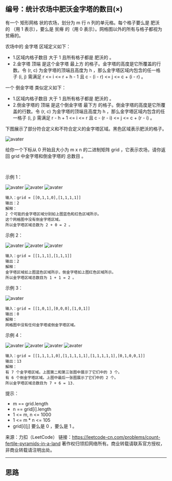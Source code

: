 ## 编号：统计农场中肥沃金字塔的数目(×)

有一个 矩形网格 状的农场，划分为 m 行 n 列的单元格。每个格子要么是 肥沃的 （用 1 表示），要么是 贫瘠 的（用 0 表示）。网格图以外的所有与格子都视为贫瘠的。

农场中的 金字塔 区域定义如下：

* 1.区域内格子数目 大于 1 且所有格子都是 肥沃的 。
* 2.金字塔 顶端 是这个金字塔 最上方 的格子。金字塔的高度是它所覆盖的行数。令 (r, c) 为金字塔的顶端且高度为 h ，那么金字塔区域内包含的任一格子 (i, j) 需满足 r <= i <= r + h - 1 且 c - (i - r) <= j <= c + (i - r) 。

一个 倒金字塔 类似定义如下：

* 1.区域内格子数目 大于 1 且所有格子都是 肥沃的 。
* 2.倒金字塔的 顶端 是这个倒金字塔 最下方 的格子。倒金字塔的高度是它所覆盖的行数。令 (r, c) 为金字塔的顶端且高度为 h ，那么金字塔区域内包含的任一格子 (i, j) 需满足 r - h + 1 <= i <= r 且 c - (r - i) <= j <= c + (r - i) 。

下图展示了部分符合定义和不符合定义的金字塔区域。黑色区域表示肥沃的格子。

![avater](https://assets.leetcode.com/uploads/2021/11/08/image.png)


给你一个下标从 0 开始且大小为 m x n 的二进制矩阵 grid ，它表示农场，请你返回 grid 中金字塔和倒金字塔的 总数目 。

 

示例 1：

![avater](https://assets.leetcode.com/uploads/2021/10/23/eg11.png)
![avater](https://assets.leetcode.com/uploads/2021/10/23/exa12.png)
![avater](https://assets.leetcode.com/uploads/2021/10/23/exa13.png)
  
```
输入：grid = [[0,1,1,0],[1,1,1,1]]
输出：2
解释：
2 个可能的金字塔区域分别如上图蓝色和红色区域所示。
这个网格图中没有倒金字塔区域。
所以金字塔区域总数为 2 + 0 = 2 。
```
示例 2：

![avater](https://assets.leetcode.com/uploads/2021/10/23/eg21.png)
![avater](https://assets.leetcode.com/uploads/2021/10/23/exa22.png)
![avater](https://assets.leetcode.com/uploads/2021/10/23/exa23.png)
  
```
输入：grid = [[1,1,1],[1,1,1]]
输出：2
解释：
金字塔区域如上图蓝色区域所示，倒金字塔如上图红色区域所示。
所以金字塔区域总数目为 1 + 1 = 2 。
```
示例 3：

![avater](https://assets.leetcode.com/uploads/2021/10/23/eg3.png)
```
输入：grid = [[1,0,1],[0,0,0],[1,0,1]]
输出：0
解释：
网格图中没有任何金字塔或倒金字塔区域。
```
示例 4：

![avater](https://assets.leetcode.com/uploads/2021/10/23/eg41.png)
![avater](https://assets.leetcode.com/uploads/2021/10/23/eg42.png)
![avater](https://assets.leetcode.com/uploads/2021/10/23/eg43.png)
![avater](https://assets.leetcode.com/uploads/2021/10/23/eg44.png)
   
```
输入：grid = [[1,1,1,1,0],[1,1,1,1,1],[1,1,1,1,1],[0,1,0,0,1]]
输出：13
解释：
有 7 个金字塔区域。上图第二和第三张图中展示了它们中的 3 个。
有 6 个倒金字塔区域。上图中最后一张图展示了它们中的 2 个。
所以金字塔区域总数目为 7 + 6 = 13. 
```
提示：

* m == grid.length
* n == grid[i].length
* 1 <= m, n <= 1000
* 1 <= m * n <= 105
* grid[i][j] 要么是 0 ，要么是 1 。

来源：力扣（LeetCode）
链接：https://leetcode-cn.com/problems/count-fertile-pyramids-in-a-land
著作权归领扣网络所有。商业转载请联系官方授权，非商业转载请注明出处。

---
## 思路
